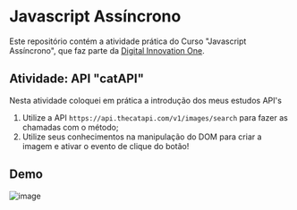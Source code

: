# Javascript Assíncrono

Este repositório contém a atividade prática do Curso "Javascript Assíncrono", que faz parte da  [Digital Innovation One](https://digitalinnovation.one/).

## Atividade: API "catAPI"

Nesta atividade coloquei em prática a introdução dos meus estudos API's

1. Utilize a API `https://api.thecatapi.com/v1/images/search` para fazer as chamadas com o método;
2. Utilize seus conhecimentos na manipulação do DOM para criar a imagem e ativar o evento de clique do botão!

## Demo
![image](https://user-images.githubusercontent.com/70981960/162594674-9c5b7af6-a1f8-4dc2-878e-e13cee11ea9e.png)



